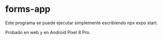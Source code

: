 # forms-app


Este programa se puede ejecutar simplemente escribiendo npx expo start.

Probado en web y en Android Pixel 8 Pro.
